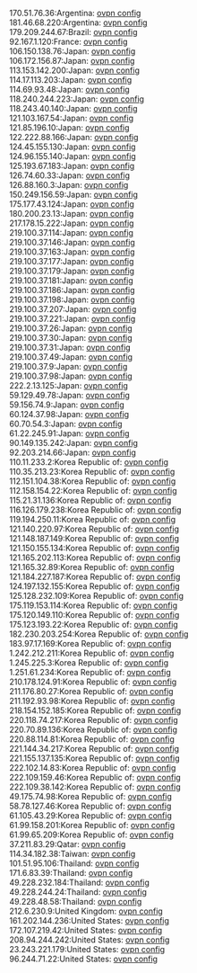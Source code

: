 170.51.76.36:Argentina: [ovpn config](vpn/170_51_76_36.ovpn)  
181.46.68.220:Argentina: [ovpn config](vpn/181_46_68_220.ovpn)  
179.209.244.67:Brazil: [ovpn config](vpn/179_209_244_67.ovpn)  
92.167.1.120:France: [ovpn config](vpn/92_167_1_120.ovpn)  
106.150.138.76:Japan: [ovpn config](vpn/106_150_138_76.ovpn)  
106.172.156.87:Japan: [ovpn config](vpn/106_172_156_87.ovpn)  
113.153.142.200:Japan: [ovpn config](vpn/113_153_142_200.ovpn)  
114.17.113.203:Japan: [ovpn config](vpn/114_17_113_203.ovpn)  
114.69.93.48:Japan: [ovpn config](vpn/114_69_93_48.ovpn)  
118.240.244.223:Japan: [ovpn config](vpn/118_240_244_223.ovpn)  
118.243.40.140:Japan: [ovpn config](vpn/118_243_40_140.ovpn)  
121.103.167.54:Japan: [ovpn config](vpn/121_103_167_54.ovpn)  
121.85.196.10:Japan: [ovpn config](vpn/121_85_196_10.ovpn)  
122.222.88.166:Japan: [ovpn config](vpn/122_222_88_166.ovpn)  
124.45.155.130:Japan: [ovpn config](vpn/124_45_155_130.ovpn)  
124.96.155.140:Japan: [ovpn config](vpn/124_96_155_140.ovpn)  
125.193.67.183:Japan: [ovpn config](vpn/125_193_67_183.ovpn)  
126.74.60.33:Japan: [ovpn config](vpn/126_74_60_33.ovpn)  
126.88.160.3:Japan: [ovpn config](vpn/126_88_160_3.ovpn)  
150.249.156.59:Japan: [ovpn config](vpn/150_249_156_59.ovpn)  
175.177.43.124:Japan: [ovpn config](vpn/175_177_43_124.ovpn)  
180.200.23.13:Japan: [ovpn config](vpn/180_200_23_13.ovpn)  
217.178.15.222:Japan: [ovpn config](vpn/217_178_15_222.ovpn)  
219.100.37.114:Japan: [ovpn config](vpn/219_100_37_114.ovpn)  
219.100.37.146:Japan: [ovpn config](vpn/219_100_37_146.ovpn)  
219.100.37.163:Japan: [ovpn config](vpn/219_100_37_163.ovpn)  
219.100.37.177:Japan: [ovpn config](vpn/219_100_37_177.ovpn)  
219.100.37.179:Japan: [ovpn config](vpn/219_100_37_179.ovpn)  
219.100.37.181:Japan: [ovpn config](vpn/219_100_37_181.ovpn)  
219.100.37.186:Japan: [ovpn config](vpn/219_100_37_186.ovpn)  
219.100.37.198:Japan: [ovpn config](vpn/219_100_37_198.ovpn)  
219.100.37.207:Japan: [ovpn config](vpn/219_100_37_207.ovpn)  
219.100.37.221:Japan: [ovpn config](vpn/219_100_37_221.ovpn)  
219.100.37.26:Japan: [ovpn config](vpn/219_100_37_26.ovpn)  
219.100.37.30:Japan: [ovpn config](vpn/219_100_37_30.ovpn)  
219.100.37.31:Japan: [ovpn config](vpn/219_100_37_31.ovpn)  
219.100.37.49:Japan: [ovpn config](vpn/219_100_37_49.ovpn)  
219.100.37.9:Japan: [ovpn config](vpn/219_100_37_9.ovpn)  
219.100.37.98:Japan: [ovpn config](vpn/219_100_37_98.ovpn)  
222.2.13.125:Japan: [ovpn config](vpn/222_2_13_125.ovpn)  
59.129.49.78:Japan: [ovpn config](vpn/59_129_49_78.ovpn)  
59.156.74.9:Japan: [ovpn config](vpn/59_156_74_9.ovpn)  
60.124.37.98:Japan: [ovpn config](vpn/60_124_37_98.ovpn)  
60.70.54.3:Japan: [ovpn config](vpn/60_70_54_3.ovpn)  
61.22.245.91:Japan: [ovpn config](vpn/61_22_245_91.ovpn)  
90.149.135.242:Japan: [ovpn config](vpn/90_149_135_242.ovpn)  
92.203.214.66:Japan: [ovpn config](vpn/92_203_214_66.ovpn)  
110.11.233.2:Korea Republic of: [ovpn config](vpn/110_11_233_2.ovpn)  
110.35.213.23:Korea Republic of: [ovpn config](vpn/110_35_213_23.ovpn)  
112.151.104.38:Korea Republic of: [ovpn config](vpn/112_151_104_38.ovpn)  
112.158.154.22:Korea Republic of: [ovpn config](vpn/112_158_154_22.ovpn)  
115.21.31.136:Korea Republic of: [ovpn config](vpn/115_21_31_136.ovpn)  
116.126.179.238:Korea Republic of: [ovpn config](vpn/116_126_179_238.ovpn)  
119.194.250.11:Korea Republic of: [ovpn config](vpn/119_194_250_11.ovpn)  
121.140.220.97:Korea Republic of: [ovpn config](vpn/121_140_220_97.ovpn)  
121.148.187.149:Korea Republic of: [ovpn config](vpn/121_148_187_149.ovpn)  
121.150.155.134:Korea Republic of: [ovpn config](vpn/121_150_155_134.ovpn)  
121.165.202.113:Korea Republic of: [ovpn config](vpn/121_165_202_113.ovpn)  
121.165.32.89:Korea Republic of: [ovpn config](vpn/121_165_32_89.ovpn)  
121.184.227.187:Korea Republic of: [ovpn config](vpn/121_184_227_187.ovpn)  
124.197.132.155:Korea Republic of: [ovpn config](vpn/124_197_132_155.ovpn)  
125.128.232.109:Korea Republic of: [ovpn config](vpn/125_128_232_109.ovpn)  
175.119.153.114:Korea Republic of: [ovpn config](vpn/175_119_153_114.ovpn)  
175.120.149.110:Korea Republic of: [ovpn config](vpn/175_120_149_110.ovpn)  
175.123.193.22:Korea Republic of: [ovpn config](vpn/175_123_193_22.ovpn)  
182.230.203.254:Korea Republic of: [ovpn config](vpn/182_230_203_254.ovpn)  
183.97.17.169:Korea Republic of: [ovpn config](vpn/183_97_17_169.ovpn)  
1.242.212.211:Korea Republic of: [ovpn config](vpn/1_242_212_211.ovpn)  
1.245.225.3:Korea Republic of: [ovpn config](vpn/1_245_225_3.ovpn)  
1.251.61.234:Korea Republic of: [ovpn config](vpn/1_251_61_234.ovpn)  
210.178.124.91:Korea Republic of: [ovpn config](vpn/210_178_124_91.ovpn)  
211.176.80.27:Korea Republic of: [ovpn config](vpn/211_176_80_27.ovpn)  
211.192.93.98:Korea Republic of: [ovpn config](vpn/211_192_93_98.ovpn)  
218.154.152.185:Korea Republic of: [ovpn config](vpn/218_154_152_185.ovpn)  
220.118.74.217:Korea Republic of: [ovpn config](vpn/220_118_74_217.ovpn)  
220.70.89.136:Korea Republic of: [ovpn config](vpn/220_70_89_136.ovpn)  
220.88.114.81:Korea Republic of: [ovpn config](vpn/220_88_114_81.ovpn)  
221.144.34.217:Korea Republic of: [ovpn config](vpn/221_144_34_217.ovpn)  
221.155.137.135:Korea Republic of: [ovpn config](vpn/221_155_137_135.ovpn)  
222.102.14.83:Korea Republic of: [ovpn config](vpn/222_102_14_83.ovpn)  
222.109.159.46:Korea Republic of: [ovpn config](vpn/222_109_159_46.ovpn)  
222.109.38.142:Korea Republic of: [ovpn config](vpn/222_109_38_142.ovpn)  
49.175.74.98:Korea Republic of: [ovpn config](vpn/49_175_74_98.ovpn)  
58.78.127.46:Korea Republic of: [ovpn config](vpn/58_78_127_46.ovpn)  
61.105.43.29:Korea Republic of: [ovpn config](vpn/61_105_43_29.ovpn)  
61.99.158.201:Korea Republic of: [ovpn config](vpn/61_99_158_201.ovpn)  
61.99.65.209:Korea Republic of: [ovpn config](vpn/61_99_65_209.ovpn)  
37.211.83.29:Qatar: [ovpn config](vpn/37_211_83_29.ovpn)  
114.34.182.38:Taiwan: [ovpn config](vpn/114_34_182_38.ovpn)  
101.51.95.106:Thailand: [ovpn config](vpn/101_51_95_106.ovpn)  
171.6.83.39:Thailand: [ovpn config](vpn/171_6_83_39.ovpn)  
49.228.232.184:Thailand: [ovpn config](vpn/49_228_232_184.ovpn)  
49.228.244.24:Thailand: [ovpn config](vpn/49_228_244_24.ovpn)  
49.228.48.58:Thailand: [ovpn config](vpn/49_228_48_58.ovpn)  
212.6.230.9:United Kingdom: [ovpn config](vpn/212_6_230_9.ovpn)  
161.202.144.236:United States: [ovpn config](vpn/161_202_144_236.ovpn)  
172.107.219.42:United States: [ovpn config](vpn/172_107_219_42.ovpn)  
208.94.244.242:United States: [ovpn config](vpn/208_94_244_242.ovpn)  
23.243.221.179:United States: [ovpn config](vpn/23_243_221_179.ovpn)  
96.244.71.22:United States: [ovpn config](vpn/96_244_71_22.ovpn)  
